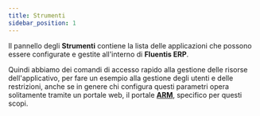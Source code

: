 ```yaml
---
title: Strumenti
sidebar_position: 1
---
```


Il pannello degli **Strumenti** contiene la lista delle applicazioni che possono essere configurate e gestite all'interno di **Fluentis ERP**.

Quindi abbiamo dei comandi di accesso rapido alla gestione delle risorse dell'applicativo, per fare un esempio alla gestione degli utenti e delle restrizioni, anche se in genere chi configura questi parametri opera solitamente tramite un portale web, il portale [**ARM**](https://docs.fluentis.com/Arm/), specifico per questi scopi.
